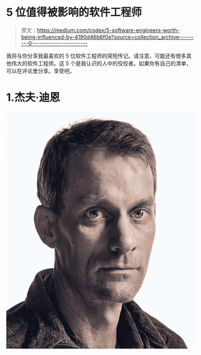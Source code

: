 # 5 位值得被影响的软件工程师

> 原文：<https://medium.com/codex/5-software-engineers-worth-being-influenced-by-4190d46b6f0e?source=collection_archive---------0----------------------->

我将与你分享我最喜欢的 5 位软件工程师的简短传记。请注意，可能还有很多其他伟大的软件工程师。这 5 个是我认识的人中的佼佼者。如果你有自己的清单，可以在评论里分享。享受吧。

# 1.杰夫·迪恩

![](img/1ac6f54fff8c757379b043d75074df85.png)